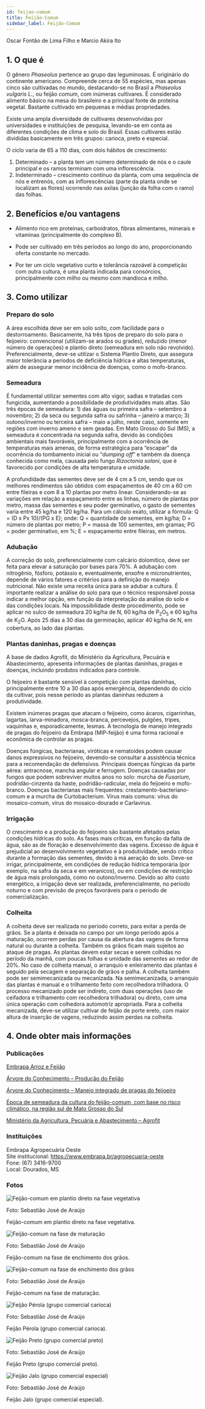 ```yaml
---
id: feijao-comum
title: Feijão-Comum
sidebar_label: Feijão-Comum
---
```


<div class="center-textArticle">Oscar Fontão de Lima Filho e Marcio Akira Ito</div>

## **1. O que é**

O gênero <em>Phaseolus</em> pertence ao grupo das leguminosas. É
originário do continente americano. Compreende cerca de 55
espécies, mas apenas cinco são cultivadas no mundo,
destacando-se no Brasil a <em>Phaseolus vulgaris L.</em>, ou feijão comum, com inúmeras cultivares. É considerado alimento básico
na mesa do brasileiro e a principal fonte de proteína vegetal.
Bastante cultivado em pequenas e médias propriedades.

Existe uma ampla diversidade de cultivares desenvolvidas por
universidades e instituições de pesquisa, levando-se em conta
as diferentes condições de clima e solo do Brasil. Essas
cultivares estão divididas basicamente em três grupos: carioca,
preto e especial.

O ciclo varia de 65 a 110 dias, com dois hábitos de crescimento:

1. Determinado – a planta tem um número determinado de nós e o
   caule principal e os ramos terminam com uma inflorescência.
2. Indeterminado – crescimento contínuo da planta, com uma
   sequência de nós e entrenós, com as inflorescências (parte da
   planta onde se localizam as flores) ocorrendo nas axilas (junção
   da folha com o ramo) das folhas.

## **2. Benefícios e/ou vantagens**

- Alimento rico em proteínas, carboidratos, fibras alimentares,
  minerais e vitaminas (principalmente do complexo B).

- Pode ser cultivado em três períodos ao longo do ano,
  proporcionando oferta constante no mercado.

- Por ter um ciclo vegetativo curto e tolerância razoável à
  competição com outra cultura, é uma planta indicada para
  consórcios, principalmente com milho ou mesmo com
  mandioca e milho.

## **3. Como utilizar**

### Preparo do solo

A área escolhida deve ser em solo solto, com facilidade para o
destorroamento. Basicamente, há três tipos de preparo do solo
para o feijoeiro: convencional (utilizam-se arados ou grades),
reduzido (menor número de operações) e plantio direto
(semeadura em solo não revolvido). Preferencialmente, deve-se
utilizar o Sistema Plantio Direto, que assegura maior tolerância a
períodos de deficiência hídrica e altas temperaturas, além de
assegurar menor incidência de doenças, como o mofo-branco.

### Semeadura

É fundamental utilizar sementes com alto vigor, sadias e tratadas
com fungicida, aumentando a possibilidade de produtividades
mais altas. São três épocas de semeadura: 1) das águas ou
primeira safra – setembro a novembro; 2) da seca ou segunda
safra ou safrinha – janeiro a março; 3) outono/inverno ou terceira
safra – maio a julho, neste caso, somente em regiões com inverno
ameno e sem geadas. Em Mato Grosso do Sul (MS), a semeadura
é concentrada na segunda safra, devido às condições ambientais
mais favoráveis, principalmente com a ocorrência de
temperaturas mais amenas, de forma estratégica para “escapar”
da ocorrência do tombamento inicial ou “<em>dumping off</em>” e também
da doença conhecida como mela, causada pelo fungo <em>Rizoctonia
solani</em>, que é favorecido por condições de alta temperatura e
umidade.

A profundidade das sementes deve ser de 4 cm a 5 cm, sendo
que os melhores rendimentos são obtidos com espaçamentos de
40 cm a 60 cm entre fileiras e com 8 a 10 plantas por metro linear.
Considerando-se as variações em relação a espaçamento entre
as linhas, número de plantas por metro, massa das sementes e seu poder germinativo, o gasto de sementes varia entre 45 kg/ha
e 120 kg/ha. Para um cálculo exato, utilizar a fórmula: Q = (D x Px
10)/(PG x E); onde: Q = quantidade de sementes, em kg/ha; D =
número de plantas por metro; P = massa de 100 sementes, em
gramas; PG = poder germinativo, em %; E = espaçamento entre
fileiras, em metros.

### Adubação

A correção do solo, preferencialmente com calcário dolomítico,
deve ser feita para elevar a saturação por bases para 70%. A
adubação com nitrogênio, fósforo, potássio e, eventualmente,
enxofre e micronutrientes, depende de vários fatores e critérios
para a definição do manejo nutricional. Não existe uma receita
única para se adubar a cultura. É importante realizar a análise do
solo para que o técnico responsável possa indicar a melhor
opção, em função da interpretação da análise do solo e das
condições locais. Na impossibilidade deste procedimento, pode se aplicar no sulco de semeadura 20 kg/ha de N, 60 kg/ha de P<sub>2</sub>O<sub>5</sub>
e 60 kg/ha de K<sub>2</sub>O. Após 25 dias a 30 dias da germinação, aplicar 40 kg/ha de N, em cobertura, ao lado das plantas.

### Plantas daninhas, pragas e doenças

A base de dados Agrofit, do Ministério da Agricultura, Pecuária e
Abastecimento, apresenta informações de plantas daninhas,
pragas e doenças, incluindo produtos indicados para controle.

O feijoeiro é bastante sensível à competição com plantas
daninhas, principalmente entre 10 a 30 dias após emergência,
dependendo do ciclo da cultivar, pois nesse período as plantas
daninhas reduzem a produtividade.

Existem inúmeras pragas que atacam o feijoeiro, como ácaros,
cigarrinhas, lagartas, larva-minadora, mosca-branca,
percevejos, pulgões, tripes, vaquinhas e, esporadicamente,
lesmas. A tecnologia de manejo integrado de pragas do feijoeiro
da Embrapa (MIP-feijão) é uma forma racional e econômica de
controlar as pragas.

Doenças fúngicas, bacterianas, viróticas e nematoides podem
causar danos expressivos no feijoeiro, devendo-se consultar a
assistência técnica para a recomendação de defensivos.
Principais doenças fúngicas da parte aérea: antracnose, mancha
angular e ferrugem. Doenças causadas por fungos que podem
sobreviver muitos anos no solo: murcha de <em>Fusarium</em>, podridão-cinzenta da haste, podridão-radicular, mela do feijoeiro e mofo-branco. Doenças bacterianas mais frequentes: crestamento-bacteriano-comum e a murcha de Curtobacterium. Vírus mais
comuns: vírus do mosaico-comum, vírus do mosaico-dourado e
Carlavirus.

### Irrigação

O crescimento e a produção do feijoeiro são bastante afetados
pelas condições hídricas do solo. As fases mais críticas, em
função da falta de água, são as de floração e desenvolvimento
das vagens. Excesso de água é prejudicial ao desenvolvimento
vegetativo e à produtividade, sendo crítico durante a formação
das sementes, devido à má aeração do solo. Deve-se irrigar,
principalmente, em condições de redução hídrica temporária (por
exemplo, na safra da seca e em veranicos), ou em condições de
restrição de água mais prolongada, como no outono/inverno.
Devido ao alto custo energético, a irrigação deve ser realizada,
preferencialmente, no período noturno e com previsão de preços
favoráveis para o período de comercialização.

### Colheita

A colheita deve ser realizada no período correto, para evitar a
perda de grãos. Se a planta é deixada no campo por um longo
período após a maturação, ocorrem perdas por causa da
abertura das vagens de forma natural ou durante a colheita.
Também os grãos ficam mais sujeitos ao ataque de pragas. As
plantas devem estar secas e serem colhidas no período da
manhã, com poucas folhas e umidade das sementes ao redor de
20%. No caso de colheita manual, o arranquio e enleiramento
das plantas é seguido pela secagem e separação de grãos e
palha. A colheita também pode ser semimecanizada ou
mecanizada. Na semimecanizada, o arranquio das plantas é manual e o trilhamento feito com recolhedora trilhadora. O
processo mecanizado pode ser indireto, com duas operações
(uso de ceifadora e trilhamento com recolhedora trilhadora) ou
direto, com uma única operação com colhedora automotriz
apropriada. Para a colheita mecanizada, deve-se utilizar cultivar
de feijão de porte ereto, com maior altura de inserção de vagens,
reduzindo assim perdas na colheita.

## **4. Onde obter mais informações**

### Publicações

[Embrapa Arroz e Feijão](https://www.embrapa.br/arroz-e-feijao)

[Árvore do Conhecimento – Produção do Feijão](https://tinyurl.com/ro9d9s8)

[Árvore do Conhecimento – Manejo integrado de pragas do feijoeiro](https://tinyurl.com/srkhral)

[Época de semeadura da cultura do feijão-comum, com base no risco climático, na região sul de Mato Grosso do Sul](https://bit.ly/3eNkozQ)

[Ministério da Agricultura, Pecuária e Abastecimento – Agrofit](https://tinyurl.com/7zvtv4o)

<div className="container-instituicoes">

### Instituições

  <div className="instituicao">
    <div className="nome-instituicao">
      Embrapa Agropecuária Oeste
    </div>
    <div className="site-instituicao">
      <span className="negrito">Site institucional: </span>
      <a href="https://www.embrapa.br/agropecuaria-oeste" target="_blank"> https://www.embrapa.br/agropecuaria-oeste</a>
    </div>
    <div className="telefone-instituicao">
      <span className="negrito">Fone:</span> (67) 3416-9700
    </div>
    <div className="cidade-uf-instituicao">
      <span className="negrito">Local:</span> Dourados, MS
    </div>    
  </div>
</div>

### Fotos 

<div class="container-img"> 

  ![Feijão-comum em plantio direto na fase vegetativa](/img/docs/08_feijao_comum/FOTO_01.jpg)

  <span class="legenda-foto-fonte">Foto: Sebastião José de Araújo</span>
  <div className="legenda-foto">Feijão-comum em plantio direto na fase vegetativa.</div>
</div>

<div class="container-img"> 

  ![Feijão-comum na fase de maturação](/img/docs/08_feijao_comum/FOTO_03.jpg)

  <span class="legenda-foto-fonte">Foto: Sebastião José de Araújo</span>
  <div className="legenda-foto">Feijão-comum na fase de enchimento dos grãos.</div>
</div>

<div class="container-img"> 

  ![Feijão-comum na fase de enchimento dos grãos](/img/docs/08_feijao_comum/FOTO_02.jpg)

  <span class="legenda-foto-fonte">Foto: Sebastião José de Araújo</span>
  <div className="legenda-foto">Feijão-comum na fase de maturação.</div>
</div>

<div class="container-img"> 

  ![Feijão Pérola (grupo comercial carioca)](/img/docs/08_feijao_comum/FOTO_04.jpg)

  <span class="legenda-foto-fonte">Foto: Sebastião José de Araújo</span>
  <div className="legenda-foto">Feijão Pérola (grupo comercial carioca).</div>
</div>

<div class="container-img"> 

  ![Feijão Preto (grupo comercial preto)](/img/docs/08_feijao_comum/FOTO_05.jpg)

  <span class="legenda-foto-fonte">Foto: Sebastião José de Araújo</span>
  <div className="legenda-foto">Feijão Preto (grupo comercial preto).</div>
</div>

<div class="container-img"> 

  ![Feijão Jalo (grupo comercial especial)](/img/docs/08_feijao_comum/FOTO_06.jpg)


  <span class="legenda-foto-fonte">Foto: Sebastião José de Araújo</span>
  <div className="legenda-foto">Feijão Jalo (grupo comercial especial).</div>
</div>
